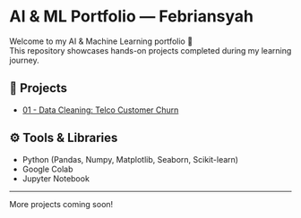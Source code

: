 # AI & ML Portfolio — Febriansyah

Welcome to my AI & Machine Learning portfolio 🚀  
This repository showcases hands-on projects completed during my learning journey.

## 📂 Projects

- [01 - Data Cleaning: Telco Customer Churn](./01-data-cleaning)

## ⚙️ Tools & Libraries
- Python (Pandas, Numpy, Matplotlib, Seaborn, Scikit-learn)
- Google Colab
- Jupyter Notebook

---
More projects coming soon!
